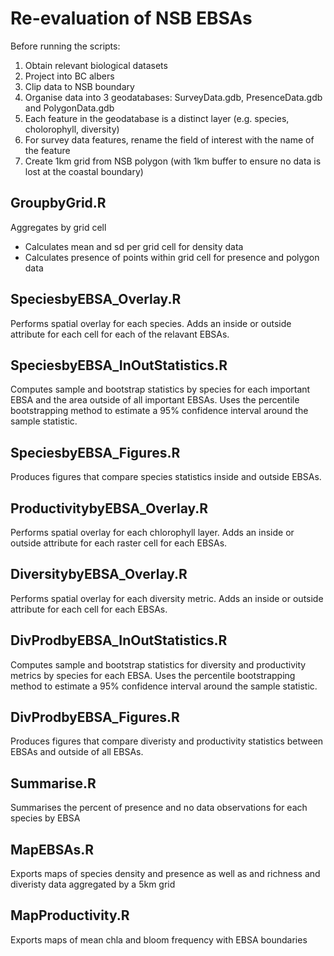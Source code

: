 Re-evaluation of NSB EBSAs
==========================

Before running the scripts:   
1) Obtain relevant biological datasets   
2) Project into BC albers   
3) Clip data to NSB boundary   
4) Organise data into 3 geodatabases: SurveyData.gdb, PresenceData.gdb and PolygonData.gdb   
5) Each feature in the geodatabase is a distinct layer (e.g. species, cholorophyll, diversity)   
6) For survey data features, rename the field of interest with the name of the feature   
7) Create 1km grid from NSB polygon (with 1km buffer to ensure no data is lost at the coastal boundary)


GroupbyGrid.R
-------------
Aggregates by grid cell
* Calculates mean and sd per grid cell for density data
* Calculates presence of points within grid cell for presence and polygon data


SpeciesbyEBSA_Overlay.R
-----------------------
Performs spatial overlay for each species. Adds an inside or outside attribute
for each cell for each of the relavant EBSAs.

SpeciesbyEBSA_InOutStatistics.R
-------------------------------
Computes sample and bootstrap statistics by species for each important EBSA and the area 
outside of all important EBSAs. Uses the percentile bootstrapping method to estimate 
a 95% confidence interval around the sample statistic.

SpeciesbyEBSA_Figures.R
-----------------------
Produces figures that compare species statistics inside and outside EBSAs.


ProductivitybyEBSA_Overlay.R
----------------------------
Performs spatial overlay for each chlorophyll layer. Adds an inside or outside attribute
for each raster cell for each EBSAs.

DiversitybyEBSA_Overlay.R
-------------------------
Performs spatial overlay for each diversity metric. Adds an inside or outside attribute
for each cell for each EBSAs.

DivProdbyEBSA_InOutStatistics.R
-------------------------------
Computes sample and bootstrap statistics for diversity and productivity metrics by species 
for each EBSA. Uses the percentile bootstrapping method to estimate a 95% confidence 
interval around the sample statistic.

DivProdbyEBSA_Figures.R
-----------------------
Produces figures that compare diveristy and productivity statistics between EBSAs and 
outside of all EBSAs.


Summarise.R
-----------
Summarises the percent of presence and no data observations for each species by EBSA

MapEBSAs.R
----------
Exports maps of species density and presence as well as and richness and diveristy 
data aggregated by a 5km grid

MapProductivity.R
-----------------
Exports maps of mean chla and bloom frequency with EBSA boundaries

